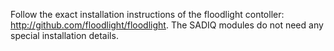 Follow the exact installation instructions of the floodlight contoller: http://github.com/floodlight/floodlight.
The SADIQ modules do not need any special installation details.